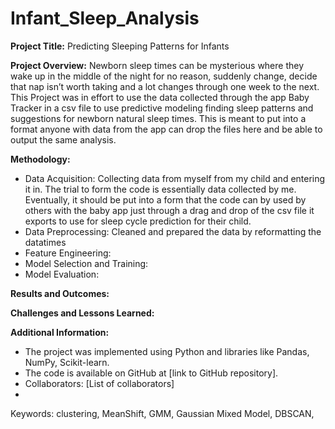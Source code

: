 # Infant_Sleep_Analysis

**Project Title:** Predicting Sleeping Patterns for Infants

**Project Overview:** Newborn sleep times can be mysterious where they wake up in the middle of the night for no reason, suddenly change, decide that nap isn’t worth taking and a lot changes through one week to the next. This Project was in effort to use the data collected through the app Baby Tracker in a csv file to use predictive modeling finding sleep patterns and suggestions for newborn natural sleep times.  This is meant to put into a format anyone with data from the app can drop the files here and be able to output the same analysis. 

**Methodology:**
* Data Acquisition: Collecting data from myself from my child and entering it in.  The trial to form the code is essentially data collected by me.  Eventually, it should be put into a form that the code can by used by others with the baby app just through a drag and drop of the csv file it exports to use for sleep cycle prediction for their child.
*	Data Preprocessing: Cleaned and prepared the data by reformatting the datatimes
*	Feature Engineering: 
*	Model Selection and Training: 
*	Model Evaluation: 

**Results and Outcomes:**

**Challenges and Lessons Learned:**

**Additional Information:**
*	The project was implemented using Python and libraries like Pandas, NumPy, Scikit-learn.
*	The code is available on GitHub at [link to GitHub repository].
*	Collaborators: [List of collaborators]
*	
Keywords: clustering, MeanShift, GMM, Gaussian Mixed Model, DBSCAN, 

